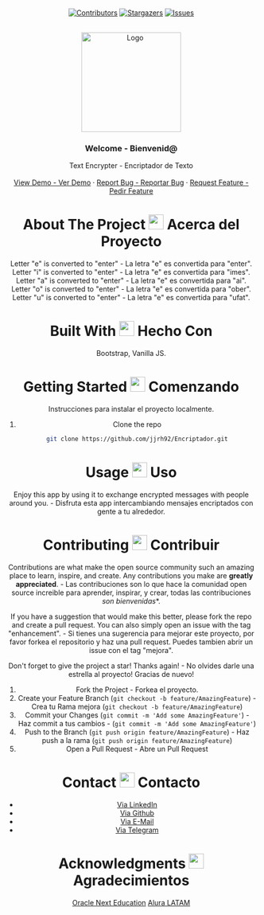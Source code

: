 <br />

<div align="center">
  
[![Contributors][contributors-shield]][contributors-url]
[![Stargazers][stars-shield]][stars-url]
[![Issues][issues-shield]][issues-url]


<!-- PROJECT LOGO -->
<br />
<div align="center">
  <a href="https://github.com/jjrh92/Encriptador">
    <img src="https://user-images.githubusercontent.com/48032098/212504650-e1aed67c-db1a-45e1-aa47-df5bf4482da6.png" alt="Logo" width="200" height="200">
  </a>

<h3 align="center">Welcome - Bienvenid@</h3>

  <p align="center">
    Text Encrypter - Encriptador de Texto
    <br />
    <br />
    <a href="https://jjrh92.github.io/Encriptador/">View Demo - Ver Demo</a>
    ·
    <a href="https://github.com/jjrh92/Encriptador/issues">Report Bug - Reportar Bug</a>
    ·
    <a href="https://github.com/jjrh92/Encriptador/issues">Request Feature - Pedir Feature</a>
  </p>
</div>



<!-- ABOUT THE PROJECT -->

<h1 align="center"> 
About The Project <img src="https://media2.giphy.com/media/4ZrRpqbSaWoyZYRoCd/giphy.gif" width="30px"> Acerca del Proyecto
</h1>

Letter "e" is converted to "enter"  - La letra "e" es convertida para "enter".
Letter "i" is converted to "enter"  - La letra "e" es convertida para "imes".
Letter "a" is converted to "enter"  - La letra "e" es convertida para "ai".
Letter "o" is converted to "enter"  - La letra "e" es convertida para "ober".
Letter "u" is converted to "enter"  - La letra "e" es convertida para "ufat".


<h1 align="center"> 
Built With <img src="https://media0.giphy.com/media/uhQuegHFqkVYuFMXMQ/giphy.gif" width="30px"> Hecho Con
</h1>

Bootstrap, Vanilla JS.

<!-- GETTING STARTED -->

<h1 align="center"> 
Getting Started <img src="https://media1.giphy.com/media/QvpqIQAAl66EfoTJj8/giphy.gif" width="30px"> Comenzando
</h1>

Instrucciones para instalar el proyecto localmente.

1. Clone the repo
   ```sh
   git clone https://github.com/jjrh92/Encriptador.git
   ```


<!-- USAGE EXAMPLES -->

<h1 align="center"> 
Usage <img src="https://media4.giphy.com/media/v1.Y2lkPTc5MGI3NjExN2lvcWx2Ynpia3BjYnk3Yzlvdmw1cnBjdHI3cm5uY3QzenM1enNibiZlcD12MV9pbnRlcm5hbF9naWZfYnlfaWQmY3Q9cw/igPDtkfSJZMFwE0LP8/giphy.gif" width="30px"> Uso
</h1>

Enjoy this app by using it to exchange encrypted messages with people around you. - Disfruta esta app intercambiando mensajes encriptados con gente a tu alrededor.


<!-- CONTRIBUTING -->
<h1 align="center"> 
Contributing <img src="https://media4.giphy.com/media/rkzUVAQe0zC52ActrJ/giphy.gif" width="30px"> Contribuir
</h1>

Contributions are what make the open source community such an amazing place to learn, inspire, and create. Any contributions you make are **greatly appreciated**. - Las contribuciones son lo que hace la comunidad open source increible para aprender, inspirar, y crear, todas las contribuciones *son bienvenidas**. 

If you have a suggestion that would make this better, please fork the repo and create a pull request. You can also simply open an issue with the tag "enhancement". - Si tienes una sugerencia para mejorar este proyecto, por favor forkea el repositorio y haz una pull request. Puedes tambien abrir un issue con el tag "mejora".

Don't forget to give the project a star! Thanks again! - No olvides darle una estrella al proyecto! Gracias de nuevo!

1. Fork the Project - Forkea el proyecto.
2. Create your Feature Branch (`git checkout -b feature/AmazingFeature`) - Crea tu Rama mejora (`git checkout -b feature/AmazingFeature`)
3. Commit your Changes (`git commit -m 'Add some AmazingFeature'`) - Haz commit a tus cambios - (`git commit -m 'Add some AmazingFeature'`)
4. Push to the Branch (`git push origin feature/AmazingFeature`) - Haz push a la rama (`git push origin feature/AmazingFeature`) 
5. Open a Pull Request - Abre un Pull Request


<!-- CONTACT -->

<h1 align="center"> 
Contact <img src="https://media3.giphy.com/media/dA9zmG7BCtbauczAQY/giphy.gif" width="30px"> Contacto
</h1>


 - [Via LinkedIn](https://linkedin.com/jjrh92)
 - [Via Github](https://github.com/jjrh92)
 - [Via E-Mail](mailto:admin@jjrh92.dev)
 - [Via Telegram](https://t.me/jjrh92)

<!-- ACKNOWLEDGMENTS -->
<h1 align="center"> 
Acknowledgments <img src="https://media1.giphy.com/media/v1.Y2lkPTc5MGI3NjExbXliemQ4NzVmdXRxc3FyM3RjN2F2NzQ5MmRwZnJxa2VrZDBncjhtbiZlcD12MV9pbnRlcm5hbF9naWZfYnlfaWQmY3Q9cw/sa5tk2gi3G1MSmy1vY/giphy.gif" width="30px"> Agradecimientos
</h1>

[Oracle Next Education](https://www.oracle.com/lad/education/oracle-next-education/)
[Alura LATAM](https://www.aluracursos.com/)

[contributors-shield]: https://img.shields.io/github/contributors/github_username/repo_name.svg?style=for-the-badge
[contributors-url]: https://github.com/jjrh92/Encriptador/graphs/contributors
[stars-shield]: https://img.shields.io/github/stars/jjrh92/repo_name.svg?style=for-the-badge
[stars-url]: https://github.com/jjrh92/Encriptador/stargazers
[issues-shield]: https://img.shields.io/github/issues/jjrh92/repo_name.svg?style=for-the-badge
[issues-url]: https://github.com/jjrh92/Encriptador/issues

